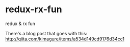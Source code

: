 # redux-rx-fun
redux &amp; rx fun

There's a blog post that goes with this: http://qiita.com/kimagure/items/a534d149cd9176d34cc1
